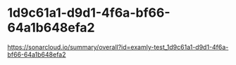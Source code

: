 # 1d9c61a1-d9d1-4f6a-bf66-64a1b648efa2
https://sonarcloud.io/summary/overall?id=examly-test_1d9c61a1-d9d1-4f6a-bf66-64a1b648efa2
